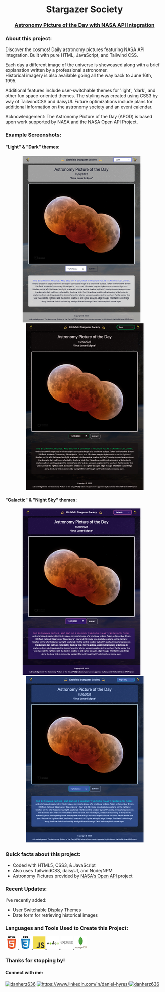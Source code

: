 
<h1 align="center">Stargazer Society </h1>

<h3 align="center"><a target="_blank" href="https://astronomy-pic-daily.netlify.app/">Astronomy Picture of the Day with NASA API Integration </a></h3>

<!--- <h3 align="center"> <a href="https://family-guy-quotes.netlify.app/">Visit the live site</a></h3> --->

<h3 align="left">About this project:</h3>
<p align="left">
Discover the cosmos! Daily astronomy pictures featuring NASA API integration. Built with pure HTML, JavaScript, and Tailwind CSS.

Each day a different image of the universe is showcased along with a brief explanation written by a professional astronomer.<br>
Historical imagery is also available going all the way back to June 16th, 1995.
</p>
<p align="left">
</p>

<p align="left">
Additional features include user-switchable themes for 'light', 'dark', and other fun space-oriented themes. The styling was created using CSS3 by way of TailwindCSS and daisyUI. Future optimizations include plans for additional information on the astronomy society and an event calendar. 
</p>

<p align="left">
Acknowledgement: The Astronomy Picture of the Day (APOD) is based upon work supported by NASA and the NASA Open API Project.
</p>

<h3 align="left">Example Screenshots:</h3>

<h4 align="left" >"Light" & "Dark" themes: </h4>

<p align="center">
  <img src="https://github.com/d-herz/Stargazer-Society-APOD/blob/main/img/light.png" alt="Light-mode example" width= "375" height="auto"   />
  <span>&nbsp;&nbsp;&nbsp;&nbsp;   </span>
  <img src="https://github.com/d-herz/Stargazer-Society-APOD/blob/main/img/dark.png" alt="Dark mode example" width= "375" height="auto"   />
</p> 

<h4 align="left" >"Galactic" & "Night Sky" themes: </h4>
<p align="center">
  <img src="https://github.com/d-herz/Stargazer-Society-APOD/blob/main/img/galactic.png" alt="Galacatic theme example" width= "375" height="auto"   />
  <span>&nbsp;&nbsp;&nbsp;&nbsp; </span>
  <img src="https://github.com/d-herz/Stargazer-Society-APOD/blob/main/img/night.png" alt="Night-Sky theme example" width= "375" height="auto"   />
</p> 

<h3 align="left">Quick facts about this project:</h3>
<p align="left">
<ul>
  <li> Coded with HTML5, CSS3, & JavaScript</li>
  <li> Also uses TailwindCSS, daisyUI, and Node/NPM</li>
  <li> Astronomy Pictures provided by <a href="https://api.nasa.gov//">NASA's Open API</a> project</li>

</ul>
</p>


<h3 align="left">Recent Updates:</h3>
<p align="left">
I've recently added:
<ul>
<li>User Switchable Display Themes</li>
<li>Date form for retrieving historical images</li>
<!----- <li> </li> ---->
</ul>
</p>


<h3 align="left">Languages and Tools Used to Create this Project:</h3>
<p align="left"> <a href="https://www.w3.org/html/" target="_blank" rel="noreferrer"> <img src="https://raw.githubusercontent.com/devicons/devicon/master/icons/html5/html5-original-wordmark.svg" alt="html5" width="40" height="40"/> </a> <a href="https://www.w3schools.com/css/" target="_blank" rel="noreferrer"> <img src="https://raw.githubusercontent.com/devicons/devicon/master/icons/css3/css3-original-wordmark.svg" alt="css3" width="40" height="40"/> </a> <a href="https://developer.mozilla.org/en-US/docs/Web/JavaScript" target="_blank" rel="noreferrer"> <img src="https://raw.githubusercontent.com/devicons/devicon/master/icons/javascript/javascript-original.svg" alt="javascript" width="40" height="40"/> </a> <a href="https://nodejs.org" target="_blank" rel="noreferrer"> <img src="https://raw.githubusercontent.com/devicons/devicon/master/icons/nodejs/nodejs-original-wordmark.svg" alt="nodejs" width="40" height="40"/> </a>  <a href="https://expressjs.com" target="_blank" rel="noreferrer"> <img src="https://raw.githubusercontent.com/devicons/devicon/master/icons/express/express-original-wordmark.svg" alt="express" width="40" height="40"/> </a> <a href="https://www.mongodb.com/" target="_blank" rel="noreferrer"> <img src="https://raw.githubusercontent.com/devicons/devicon/master/icons/mongodb/mongodb-original-wordmark.svg" alt="mongodb" width="40" height="40"/> </a></p>


<h3 align="left">Thanks for stopping by!</h3>
<h4> Connect with me:</h4>
<p align="left">
<a href="https://twitter.com/danherz636" target="blank"><img align="center" src="https://raw.githubusercontent.com/rahuldkjain/github-profile-readme-generator/master/src/images/icons/Social/twitter.svg" alt="danherz636" height="30" width="40" /></a>
<a href="https://www.linkedin.com/in/d-herz/" target="blank"><img align="center" src="https://raw.githubusercontent.com/rahuldkjain/github-profile-readme-generator/master/src/images/icons/Social/linked-in-alt.svg" alt="https://www.linkedin.com/in/daniel-hyres/" height="30" width="40" /></a><a href="https://www.twitch.tv/devlimiter" target="blank"><img align="center" src="https://raw.githubusercontent.com/rahuldkjain/github-profile-readme-generator/master/src/images/icons/Social/twitch.svg" alt="danherz636" height="30" width="40" />
</p>




